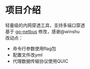 # 项目介绍
轻量级的内网穿透工具，支持多端口穿透  
基于 [go-netbus](https://gitee.com/winshu/go-netbus) 修改，感谢@winshu  
改动点：
- 命令行参数使用flag包
- 配置文件改yml
- 代理数据传输协议使用QUIC
